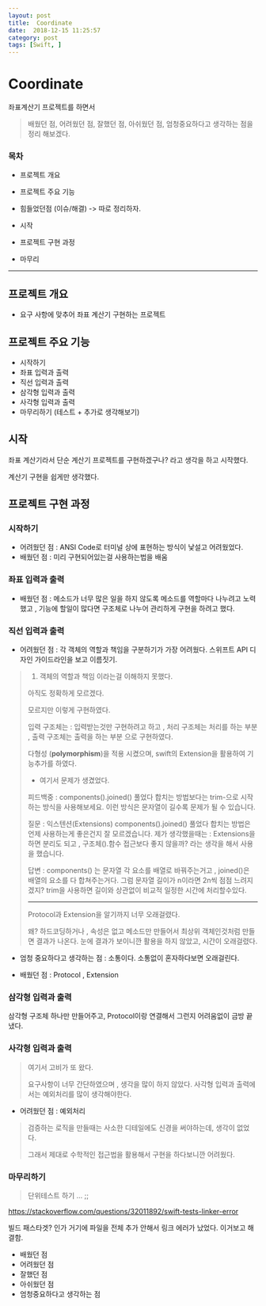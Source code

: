 ```yaml
---
layout: post
title:  Coordinate
date:  2018-12-15 11:25:57
category: post
tags: [Swift, ]
---
```


# Coordinate

좌표계산기 프로젝트를 하면서

> 배웠던 점, 어려웠던 점, 잘했던 점, 아쉬웠던 점, 엄청중요하다고 생각하는 점을 정리 해보겠다.

### 목차

* 프로젝트 개요
* 프로젝트 주요 기능
* 힘들었던점 (이슈/해결) -> 따로 정리하자.

* 시작
* 프로젝트 구현 과정
* 마무리

-------------------

## 프로젝트 개요

* 요구 사항에 맞추어 좌표 계산기 구현하는 프로젝트



## 프로젝트 주요 기능

* 시작하기
* 좌표 입력과 출력
* 직선 입력과 출력
* 삼각형 입력과 출력
* 사각형 입력과 출력
* 마무리하기 (테스트 + 추가로 생각해보기)

## 시작

좌표 계산기라서 단순 계산기 프로젝트를 구현하겠구나? 라고 생각을 하고 시작했다.

계산기 구현을 쉽게만 생각했다.



## 프로젝트 구현 과정

### 시작하기

* 어려웠던 점 : ANSI Code로 터미널 상에 표현하는 방식이 낯설고 어려웠었다.
* 배웠던 점 : 미리 구현되어있는걸 사용하는법을 배움



### 좌표 입력과 출력

* 배웠던 점 : 메소드가 너무 많은 일을 하지 않도록 메소드를 역할마다 나누려고 노력했고 , 기능에 할일이 많다면 구조체로 나누어 관리하게 구현을 하려고 했다.



### 직선 입력과 출력

* 어려웠던 점 : 각 객체의 역할과 책임을 구분하기가 가장 어려웠다. 스위프트 API 디자인 가이드라인을 보고 이름짓기.

> 1. 객체의 역할과 책임 이라는걸 이해하지 못했다.
>
> 아직도 정확하게 모르겠다.
>
> 모르지만 이렇게 구현하였다. 
>
> 입력 구조체는 : 입력받는것만 구현하려고 하고 , 처리 구조체는 처리를 하는 부분 , 출력 구조체는 출력을 하는 부분 으로 구현하였다. 
>
> 다형성 (**polymorphism**)을 적용 시켰으며, swift의 Extension을 활용하여 기능추가를 하였다.
>
> * 여기서 문제가 생겼었다.
>
> 피드백중 : components().joined() 풀었다 합치는 방법보다는 trim-으로 시작하는 방식을 사용해보세요.
> 이런 방식은 문자열이 길수록 문제가 될 수 있습니다.
>
> 질문 : 익스텐션(Extensions) components().joined() 풀었다 합치는 방법은 언제 사용하는게 좋은건지 잘 모르겠습니다.
> 제가 생각했을때는 : Extensions을 하면 분리도 되고 , 구조체().함수 접근보다 좋지 않을까? 라는 생각을 해서 사용을 했습니다.
>
> 답변 : components() 는 문자열 각 요소를 배열로 바꿔주는거고 , joined()은 배열의 요소를 다 합쳐주는거다. 그럼 문자열 길이가 n이라면 2n씩 점점 느려지겠지? trim을 사용하면 길이와 상관없이 비교적 일정한 시간에 처리할수있다. 
>
> -------------------------------
>
> Protocol과 Extension을 알기까지 너무 오래걸렸다.
>
> 왜? 하드코딩하거나 , 속성은 없고 메소드만 만들어서 최상위 객체인것처럼 만들면 결과가 나온다. 눈에 결과가 보이니깐 활용을 하지 않았고, 시간이 오래걸렸다.

* 엄청 중요하다고 생각하는 점 : 소통이다. 소통없이 혼자하다보면 오래걸린다.

* 배웠던 점 : Protocol , Extension



### 삼각형 입력과 출력

 삼각형 구조체 하나만 만들어주고, Protocol이랑 연결해서 그런지 어려움없이 금방 끝냈다.



### 사각형 입력과 출력

>  여기서 고비가 또 왔다.
>
> 요구사항이 너무 간단하였으며 , 생각을 많이 하지 않았다. 사각형 입력과 출력에서는 예외처리를 많이 생각해야한다.

* 어려웠던 점 : 예외처리

> 검증하는 로직을 만들때는 사소한 디테일에도 신경을 써야하는데, 생각이 없었다.
>
> 그래서 제대로 수학적인 접근법을 활용해서 구현을 하다보니깐 어려웠다. 



### 마무리하기

> 단위테스트 하기 … ;; 

https://stackoverflow.com/questions/32011892/swift-tests-linker-error

빌드 패스타겟? 인가 거기에 파일을 전체 추가 안해서 링크 에러가 났었다. 이거보고 해결함.



* 배웠던 점
* 어려웠던 점
* 잘했던 점
* 아쉬웠던 점
* 엄청중요하다고 생각하는 점



















